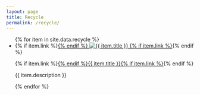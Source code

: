 ```yaml
---
layout: page
title: Recycle
permalink: /recycle/
---
```


<ul class="described-image-list">
  {% for item in site.data.recycle %}
  <li class="described-image-list__item">
    <div class="described-image-list__item__image">
      {% if item.link %}<a href="{{ item.link }}" target="_blank">{% endif %}
        <img src="{{ item.image }}" alt="{{ item.title }}"/>
      {% if item.link %}</a>{% endif %}
    </div>
    <div class="described-image-list__item__description">
      <p class="described-image-list__item__description__heading">{% if item.link %}<a href="{{ item.link }}" target="_blank">{% endif %}{{ item.title }}{% if item.link %}</a>{% endif %}</p>
      <p>{{ item.description }}</p>
    </div>
  </li>
  {% endfor %}
</ul>
